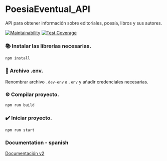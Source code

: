 # PoesiaEventual_API
API para obtener información sobre editoriales, poesía, libros y sus autores.
 
[![Maintainability](https://api.codeclimate.com/v1/badges/b9e666c3b0d77aeff54e/maintainability)](https://codeclimate.com/github/jonasdamher/PoesiaEventual_API/maintainability)
[![Test Coverage](https://api.codeclimate.com/v1/badges/b9e666c3b0d77aeff54e/test_coverage)](https://codeclimate.com/github/jonasdamher/PoesiaEventual_API/test_coverage)

### :books: Instalar las librerías necesarias.
```npm install```

### :page_with_curl: Archivo .env.
Renombrar archivo ```.dev-env``` a ```.env``` y añadir credenciales necesarias.

### :gear: Compilar proyecto.
```npm run build```

### :heavy_check_mark: Iniciar proyecto.
```npm run start```

### Documentation - spanish
[Documentación v2](https://documenter.getpostman.com/view/8382203/TzmCgYL3)
